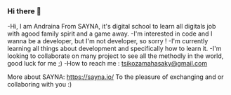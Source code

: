 ### Hi there 👋

-Hi, I am Andraina From SAYNA, it's digital school to learn all digitals job with agood family spirit and a game away.
-I'm interested in code and I wanna be a developer, but I'm not developer, so sorry !
-I'm currently learning all things about development and specifically how to learn it.
-I'm looking to collaborate on many project to see all the methodly in the world, good luck for me ;)
-How to reach me : tsikozamahasaky@gmail.com

More about SAYNA: https://sayna.io/
To the pleasure of exchanging and or collaboring with you :)
